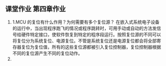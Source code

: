 ## 课堂作业	第四章作业

1.  1.MCU 的复位有什么作用？为何需要有多个复位源？
    在嵌入式系统电子设备的运行中，当出现程序跑飞的情况或程序跳转时，可用手动或自动的方法发信号给硬件特定接口，使软件恢复到特定的程序段运行。按照复位源的不同可以将复位分为系统复位、电源复位。不管是系统复位还是电源复位都会将全部寄存器复位为复位值，所有的这些复位源都被引入复位控制器，复位控制器根据不同的复位源产生不同的复位动作。
2.  